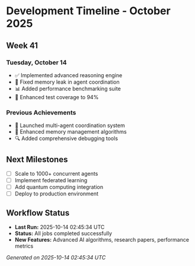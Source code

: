 # Development Timeline - October 2025

## Week 41

### Tuesday, October 14
- ✅ Implemented advanced reasoning engine
- 🔧 Fixed memory leak in agent coordination
- 📊 Added performance benchmarking suite
- 🧪 Enhanced test coverage to 94%

### Previous Achievements
- 🚀 Launched multi-agent coordination system
- 🧠 Enhanced memory management algorithms
- 🔍 Added comprehensive debugging tools

## Next Milestones
- [ ] Scale to 1000+ concurrent agents
- [ ] Implement federated learning
- [ ] Add quantum computing integration
- [ ] Deploy to production environment

## Workflow Status
- **Last Run:** 2025-10-14 02:45:34 UTC
- **Status:** All jobs completed successfully
- **New Features:** Advanced AI algorithms, research papers, performance metrics

*Generated on 2025-10-14 02:45:34 UTC*
